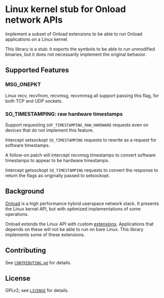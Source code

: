 # Linux kernel stub for Onload network APIs

Implement a subset of Onload extensions to be able to run Onload
applications on a Linux kernel.

This library is a stub: it exports the symbols to be able to run
unmodified binaries, but it does not necessarily implement the
original behavior.

## Supported Features

### MSG\_ONEPKT

Linux recv, recvfrom, recvmsg, recvmmsg all support passing this flag,
for both TCP and UDP sockets.

### SO\_TIMESTAMPING: raw hardware timestamps

Support requesting `SOF_TIMESTAMPING_RAW_HARDWARE` requests even on
devices that do not implement this feature.

Intercept setsockopt `SO_TIMESTAMPING` requests to rewrite as a
request for software timestamps.

A follow-on patch will intercept recvmsg timestamps to convert
software timestamps to appear to be hardware timestamps.

Intercept getsockopt `SO_TIMESTAMPING` requests to convert the
response to return the flags as originally passed to setsockopt.

## Background

[Onload](https://github.com/Xilinx-CNS/onload) is a high performance
hybrid userspace network stack. It presents the Linux kernel API, but
with optimized implementations of some operations.

Onload extends the Linux API with custom
[extensions](https://github.com/Xilinx-CNS/onload/blob/master/src/include/onload/extensions.h).
Applications that depends on these will not be able to run on bare
Linux. This library implements some of these extensions.

## Contributing

See [`CONTRIBUTING.md`](CONTRIBUTING.md) for details.

## License

GPLv2; see [`LICENSE`](LICENSE) for details.

